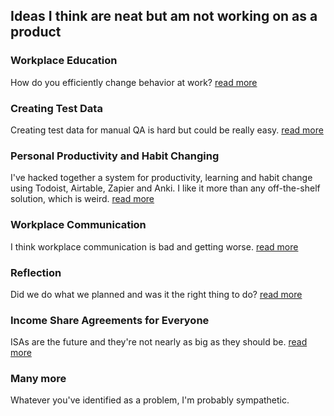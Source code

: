 ## Ideas I think are neat but am not working on as a product
### Workplace Education
How do you efficiently change behavior at work? [read more](/ideas/workplace-education)

### Creating Test Data
Creating test data for manual QA is hard but could be really easy. [read more](/ideas/creating-test-data)

### Personal Productivity and Habit Changing
I've hacked together a system for productivity, learning and habit change using Todoist, Airtable, Zapier and Anki. I like it more than any off-the-shelf solution, which is weird. [read more](/ideas/personal-productivity-and-habit-changing)

### Workplace Communication
I think workplace communication is bad and getting worse. [read more](/ideas/workplace-communication)

### Reflection
Did we do what we planned and was it the right thing to do? [read more](/ideas/reflection)

### Income Share Agreements for Everyone
ISAs are the future and they're not nearly as big as they should be. [read more](/ideas/income-share-agreements-for-everyone)

### Many more
Whatever you've identified as a problem, I'm probably sympathetic. 
